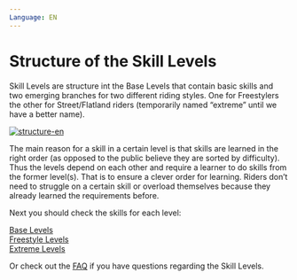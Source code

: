 ```yaml
---
Language: EN
---
```


# Structure of the Skill Levels

Skill Levels are structure int the Base Levels that contain basic skills and two emerging branches for two different riding styles. One for Freestylers the other for Street/Flatland riders (temporarily named “extreme” until we have a better name).

[![structure-en](https://unicycling.org/wp-content/uploads/2013/08/structure-en.png)](https://unicycling.org/wp-content/uploads/2013/08/structure-en.png)

The main reason for a skill in a certain level is that skills are learned in the right order (as opposed to the public believe they are sorted by difficulty). Thus the levels depend on each other and require a learner to do skills from the former level(s). That is to ensure a clever order for learning. Riders don’t need to struggle on a certain skill or overload themselves because they already learned the requirements before.

Next you should check the skills for each level:

[Base Levels](https://unicycling.org/unicycling/skill-levels/base-levels/ "Base Levels")  
[Freestyle Levels](https://unicycling.org/unicycling/skill-levels/freestyle-levels/ "Freestyle Levels")  
[Extreme Levels](https://unicycling.org/unicycling/skill-levels/extreme-levels/ "Extreme Levels")

Or check out the [FAQ](https://unicycling.org/unicycling/skill-levels/faq/ "FAQ") if you have questions regarding the Skill Levels.